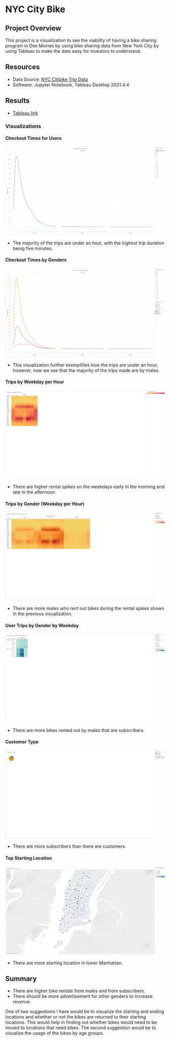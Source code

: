 # NYC City Bike

## Project Overview
This project is a visualization to see the viability of having a bike sharing program in Des Moines by using bike sharing data from New York City by using Tableau to make the data easy for investors to understand.

## Resources
- Data Source: [NYC Citibike Trip Data](https://s3.amazonaws.com/tripdata/201908-citibike-tripdata.csv.zip)
- Software: Jupyter Notebook, Tableau Desktop 2021.4.4

## Results
- [Tableau link](https://public.tableau.com/app/profile/rafael.sandoval4809/viz/NYCCitiBikeChallenge_16494818550460/NYCChallenge)

### Visualizations
#### Checkout Times for Users
![Checkout Times for Users](https://github.com/rsando06/bikesharing/blob/main/Images/Checkout%20Times%20for%20Users.png?raw=true)
- The majority of the trips are under an hour, with the highest trip duration being five minutes.

#### Checkout Times by Genders
![Checkout Times by Genders](https://github.com/rsando06/bikesharing/blob/main/Images/Checkout%20Times%20by%20Genders.png?raw=true)
- This visualization further exemplifies how the trips are under an hour; however, now we see that the majority of the trips made are by males.

#### Trips by Weekday per Hour
![Trips by Weekday per Hour](https://github.com/rsando06/bikesharing/blob/main/Images/Trips%20by%20Weekday%20per%20Hour.png?raw=true)
- There are higher rental spikes on the weekdays early in the morning and late in the afternoon.

#### Trips by Gender (Weekday per Hour)
![Trips by Gender(Weekday per Hour)](https://github.com/rsando06/bikesharing/blob/main/Images/Trips%20by%20Gender%20(Weekday%20per%20Hour).png?raw=true)
- There are more males who rent out bikes during the rental spikes shown in the previous visualization.

#### User Trips by Gender by Weekday
![User Trips by Gender by Weekday](https://github.com/rsando06/bikesharing/blob/main/Images/User%20Trips%20by%20Gender%20by%20Weekday.png?raw=true)
- There are more bikes rented out by males that are subscribers.

#### Customer Type
![Customer Type](https://github.com/rsando06/bikesharing/blob/main/Images/Customer%20Type.png?raw=true)
- There are more subscribers than there are customers.

#### Top Starting Location
![Top Starting Location](https://github.com/rsando06/bikesharing/blob/main/Images/Top%20Starting%20Locations.png?raw=true)
- There are more starting location in lower Manhattan.

## Summary
- There are higher bike rentals from males and from subscribers.
- There should be more advertisement for other genders to increase revenue.

One of two suggestions I have would be to visualize the starting and ending locations and whether or not the bikes are returned to their starting locations. This would help in finding out whether bikes would need to be moved to locations that need bikes. The second suggestion would be to visualize the usage of the bikes by age groups.
